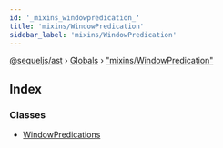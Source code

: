 ```yaml
---
id: '_mixins_windowpredication_'
title: 'mixins/WindowPredication'
sidebar_label: 'mixins/WindowPredication'
---
```


[@sequeljs/ast](../index.md) › [Globals](../globals.md) ›
["mixins/WindowPredication"](_mixins_windowpredication_.md)

## Index

### Classes

- [WindowPredications](../classes/_mixins_windowpredication_.windowpredications.md)
